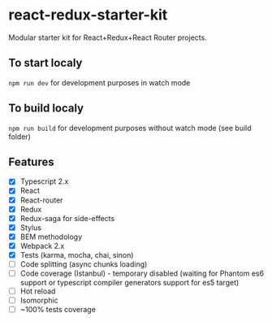 # react-redux-starter-kit
Modular starter kit for React+Redux+React Router projects.

## To start localy
```npm run dev``` for development purposes in watch mode

## To build localy
```npm run build``` for development purposes without watch mode (see build folder)

## Features
- [x] Typescript 2.x
- [x] React
- [x] React-router
- [x] Redux
- [x] Redux-saga for side-effects
- [x] Stylus
- [x] BEM methodology
- [x] Webpack 2.x
- [x] Tests (karma, mocha, chai, sinon)
- [ ] Code splitting (async chunks loading)
- [ ] Code coverage (Istanbul) - temporary disabled (waiting for Phantom es6 support or typescript compiler generators support for es5 target)
- [ ] Hot reload
- [ ] Isomorphic
- [ ] ~100% tests coverage
